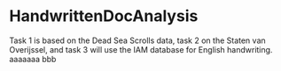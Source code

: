 # HandwrittenDocAnalysis
Task 1 is based on the Dead Sea Scrolls data, task 2 on the Staten van Overijssel, and task 3 will use the IAM database for English handwriting.
aaaaaaa
bbb